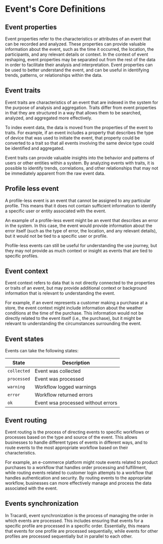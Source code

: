 # Event's Core Definitions


## Event properties

Event properties refer to the characteristics or attributes of an event that can be recorded and analyzed. These properties can provide valuable information about the event, such as the time it occurred, the location, the participants, and any relevant details or context. In the context of event reshaping, event properties may be separated out from the rest of the data in order to facilitate their analysis and interpretation. Event properties can be used to better understand the event, and can be useful in identifying trends, patterns, or relationships within the data.

## Event traits

Event traits are characteristics of an event that are indexed in the system for the purpose of analysis and aggregation. Traits differ from event properties in that they are structured in a way that allows them to be searched, analyzed, and aggregated more effectively.

To index event data, the data is moved from the properties of the event to traits. For example, if an event includes a property that describes the type of device that was used to initiate the event, that property could be converted to a trait so that all events involving the same device type could be identified and aggregated.

Event traits can provide valuable insights into the behavior and patterns of users or other entities within a system. By analyzing events with traits, it is possible to identify trends, correlations, and other relationships that may not be immediately apparent from the raw event data.


## Profile less event

A profile-less event is an event that cannot be assigned to any particular profile. This means that it does not contain sufficient information to identify a specific user or entity associated with the event.

An example of a profile-less event might be an event that describes an error in the system. In this case, the event would provide information about the error itself (such as the type of error, the location, and any relevant details), but it would not be tied to a specific user or profile. 

Profile-less events can still be useful for understanding the use journey, but they may not provide as much context or insight as events that are tied to specific profiles.

## Event context

Event context refers to data that is not directly connected to the properties or traits of an event, but may provide additional context or background information that is relevant to understanding the event.

For example, if an event represents a customer making a purchase at a store, the event context might include information about the weather conditions at the time of the purchase. This information would not be directly related to the event itself (i.e., the purchase), but it might be relevant to understanding the circumstances surrounding the event.

## Event states

Events can take the following states:

| State         | Description                |
|---------------|----------------------------|
| `collected`   | Event was collected        |
| `processed`   | Event was processed        |
| `warning`     | Workflow logged warnings   |
| `error`       | Workflow returned errors   |
| `ok`          | Event wsa processed without errors |

## Event routing

Event routing is the process of directing events to specific workflows or processes based on the type and source of the event. This allows businesses to handle different types of events in different ways, and to route events to the most appropriate workflow based on their characteristics.

For example, an e-commerce platform might route events related to product purchases to a workflow that handles order processing and fulfillment, while routing events related to customer login attempts to a workflow that handles authentication and security. By routing events to the appropriate workflow, businesses can more effectively manage and process the data associated with the event.

## Events synchronization

In Tracardi, event synchronization is the process of managing the order in which events are processed. This includes ensuring that events for a specific profile are processed in a specific order. Essentially, this means that events for one profile are processed sequentially, while events for other profiles are processed sequentially but in parallel to each other.

